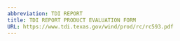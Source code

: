 ```yaml
---
abbreviation: TDI REPORT
title: TDI REPORT PRODUCT EVALUATION FORM
URL: https://www.tdi.texas.gov/wind/prod/rc/rc593.pdf
---
```

